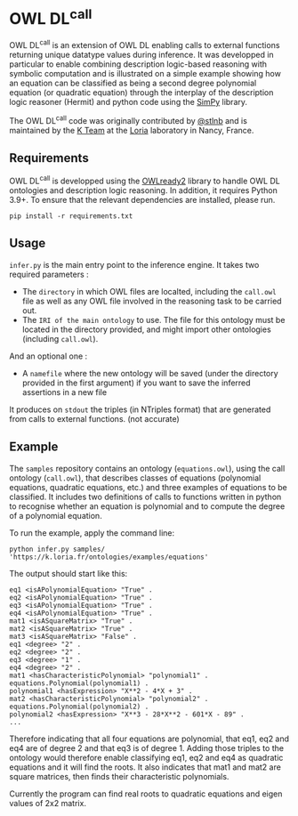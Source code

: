 # OWL DL<sup>call</sup>

$\text{OWL~DL}^{\text{call}}$ is an extension of OWL DL enabling calls to external functions returning unique datatype values during inference. It was developped in particular to enable combining description logic-based reasoning with symbolic computation and is illustrated on a simple example showing how an equation can be classified as being a second degree polynomial equation (or quadratic equation) through the interplay of the description logic reasoner (Hermit) and python code using the [SimPy](https://www.sympy.org/) library.

The $\text{OWL~DL}^{\text{call}}$ code was originally contributed by [@stlnb](https://github.com/stlnb/) and is maintained by the [K Team](https://k.loria.fr) at the [Loria](https://www.loria.fr) laboratory in Nancy, France. 

## Requirements

$\text{OWL~DL}^{\text{call}}$ is developped using the [OWLready2]([url](https://owlready2.readthedocs.io/en/v0.42/)) library to handle OWL DL ontologies and description logic reasoning. In addition, it requires Python 3.9+. To ensure that the relevant dependencies are installed, please run.

``
pip install -r requirements.txt
``

## Usage

`infer.py` is the main entry point to the inference engine. It takes two required parameters :
 - The `directory` in which OWL files are localted, including the `call.owl` file as well as any OWL file involved in the reasoning task to be carried out.
 - The `IRI of the main ontology` to use. The file for this ontology must be located in the directory provided, and might import other ontologies (including `call.owl`).

And an optional one :
 - A `namefile` where the new ontology will be saved (under the directory provided in the first argument) if you want to save the inferred assertions in a new file

It produces on `stdout` the triples (in NTriples format) that are generated from calls to external functions. (not accurate)

## Example

The `samples` repository contains an ontology (`equations.owl`), using the call ontology (`call.owl`), that describes classes of equations (polynomial equations, quadratic equations, etc.) and three examples of equations to be classified. It includes two definitions of calls to functions written in python to recognise whether an equation is polynomial and to compute the degree of a polynomial equation. 

To run the example, apply the command line: 

``
python infer.py samples/ 'https://k.loria.fr/ontologies/examples/equations'
``

The output should start like this:
```
eq1 <isAPolynomialEquation> "True" .
eq2 <isAPolynomialEquation> "True" .
eq3 <isAPolynomialEquation> "True" .
eq4 <isAPolynomialEquation> "True" .
mat1 <isASquareMatrix> "True" .
mat2 <isASquareMatrix> "True" .
mat3 <isASquareMatrix> "False" .
eq1 <degree> "2" .
eq2 <degree> "2" .
eq3 <degree> "1" .
eq4 <degree> "2" .
mat1 <hasCharacteristicPolynomial> "polynomial1" .
equations.Polynomial(polynomial1) .
polynomial1 <hasExpression> "X**2 - 4*X + 3" .
mat2 <hasCharacteristicPolynomial> "polynomial2" .
equations.Polynomial(polynomial2) .
polynomial2 <hasExpression> "X**3 - 28*X**2 - 601*X - 89" .
...
```

Therefore indicating that all four equations are polynomial, that eq1, eq2 and eq4 are of degree 2 and that eq3 is of degree 1. Adding those triples to the ontology would therefore enable classifying eq1, eq2 and eq4 as quadratic equations and it will find the roots.
It also indicates that mat1 and mat2 are square matrices, then finds their characteristic polynomials.

Currently the program can find real roots to quadratic equations and eigen values of 2x2 matrix.
